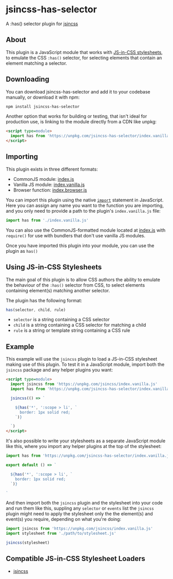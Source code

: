 # jsincss-has-selector

A :has() selector plugin for [jsincss](https://github.com/tomhodgins/jsincss)

## About

This plugin is a JavaScript module that works with [JS-in-CSS stylesheets](https://responsive.style/theory/what-is-a-jic-stylesheet.html), to emulate the CSS `:has()` selector, for selecting elements that contain an element matching a selector.

## Downloading

You can download jsincss-has-selector and add it to your codebase manually, or download it with npm:

```bash
npm install jsincss-has-selector
```

Another option that works for building or testing, that isn't ideal for production use, is linking to the module directly from a CDN like unpkg:

```html
<script type=module>
  import has from 'https://unpkg.com/jsincss-has-selector/index.vanilla.js'
</script>
```

## Importing

This plugin exists in three different formats:

- CommonJS module: [index.js](index.js)
- Vanilla JS module: [index.vanilla.js](index.vanilla.js)
- Browser function: [index.browser.js](index.browser.js)

You can import this plugin using the native [`import`](https://developer.mozilla.org/en-US/docs/Web/JavaScript/Reference/Statements/import) statement in JavaScript. Here you can assign any name you want to the function you are importing, and you only need to provide a path to the plugin's `index.vanilla.js` file:

```js
import has from './index.vanilla.js'
```

You can also use the CommonJS-formatted module located at [index.js](index.js) with `require()` for use with bundlers that don't use vanilla JS modules.

Once you have imported this plugin into your module, you can use the plugin as `has()`

## Using JS-in-CSS Stylesheets

The main goal of this plugin is to allow CSS authors the ability to emulate the behaviour of the `:has()` selector from CSS, to select elements containing element(s) matching another selector.

The plugin has the following format:

```js
has(selector, child, rule)
```

- `selector` is a string containing a CSS selector
- `child` is a string containing a CSS selector for matching a child
- `rule` is a string or template string containing a CSS rule

## Example

This example will use the `jsincss` plugin to load a JS-in-CSS stylesheet making use of this plugin. To test it in a JavaScript module, import both the `jsincss` package and any helper plugins you want:

```html
<script type=module>
  import jsincss from 'https://unpkg.com/jsincss/index.vanilla.js'
  import has from 'https://unpkg.com/jsincss-has-selector/index.vanilla.js'

  jsincss(() => `

    ${has('*', ':scope > li', `
      border: 1px solid red;
    `)}

  `)
</script>
```

It's also possible to write your stylesheets as a separate JavaScript module like this, where you import any helper plugins at the top of the stylesheet:

```js
import has from 'https://unpkg.com/jsincss-has-selector/index.vanilla.js'

export default () => `

  ${has('*', ':scope > li', `
    border: 1px solid red;
  `)}

`
```

And then import both the `jsincss` plugin and the stylesheet into your code and run them like this, suppling any `selector` or `events` list the `jsincss` plugin might need to apply the stylesheet only the the element(s) and event(s) you require, depending on what you're doing:

```js
import jsincss from 'https://unpkg.com/jsincss/index.vanilla.js'
import stylesheet from './path/to/stylesheet.js'

jsincss(stylesheet)
```

## Compatible JS-in-CSS Stylesheet Loaders

- [jsincss](https://github.com/tomhodgins/jsincss)